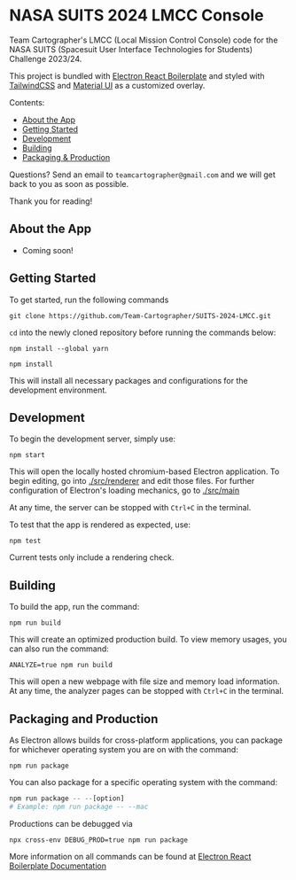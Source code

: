 # NASA SUITS 2024 LMCC Console

Team Cartographer's LMCC (Local Mission Control Console) code for the NASA SUITS (Spacesuit User Interface Technologies for Students) Challenge 2023/24. <br>

This project is bundled with [Electron React Boilerplate](https://electron-react-boilerplate.js.org/) and styled with [TailwindCSS](https://tailwindcss.com/) and [Material UI](https://mui.com/) as a customized overlay.

Contents:

-   [About the App](#about-the-app)
-   [Getting Started](#getting-started)
-   [Development](#development)
-   [Building](#building)
-   [Packaging & Production](#packaging-and-production)

Questions? Send an email to `teamcartographer@gmail.com` and we will get back to you as soon as possible.

Thank you for reading!

## About the App

-   Coming soon!

## Getting Started

To get started, run the following commands

```
git clone https://github.com/Team-Cartographer/SUITS-2024-LMCC.git
```

`cd` into the newly cloned repository before running the commands below:

```
npm install --global yarn
```

```
npm install
```

This will install all necessary packages and configurations for the development environment.

## Development

To begin the development server, simply use:

```
npm start
```

This will open the locally hosted chromium-based Electron application.
To begin editing, go into [./src/renderer](./src/renderer) and edit those files. For further configuration of Electron's loading mechanics, go to [./src/main](./src/main)

At any time, the server can be stopped with `Ctrl+C` in the terminal.

To test that the app is rendered as expected, use:

```
npm test
```

Current tests only include a rendering check.

## Building

To build the app, run the command:

```
npm run build
```

This will create an optimized production build.
To view memory usages, you can also run the command:

```
ANALYZE=true npm run build
```

This will open a new webpage with file size and memory load information. At any time, the analyzer pages can be stopped with `Ctrl+C` in the terminal.

## Packaging and Production

As Electron allows builds for cross-platform applications, you can package for whichever operating system you are on with the command:

```
npm run package
```

You can also package for a specific operating system with the command:

```python
npm run package -- --[option]
# Example: npm run package -- --mac
```

Productions can be debugged via

```
npx cross-env DEBUG_PROD=true npm run package
```

More information on all commands can be found at [Electron React Boilerplate Documentation](https://electron-react-boilerplate.js.org/docs/installation)
